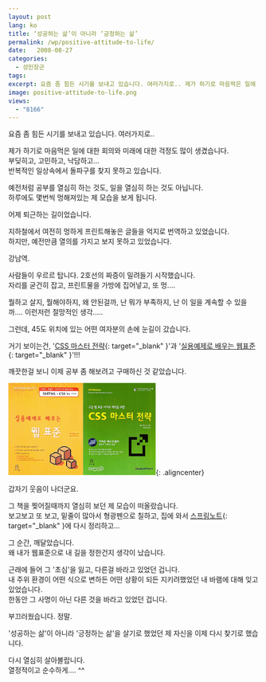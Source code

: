 ```yaml
---
layout: post
lang: ko
title: ‘성공하는 삶’이 아니라 ‘긍정하는 삶’
permalink: /wp/positive-attitude-to-life/
date:   2008-08-27
categories:
  - 성민장군
tags:
excerpt: 요즘 좀 힘든 시기를 보내고 있습니다. 여러가지로.. 제가 하기로 마음먹은 일에 대한 회의와 미래에 대한 걱정도 많이 생겼습니다. 부딪히고, 고민하고, 낙담하고… 반복적인 일상속에서 돌파구를 찾지 못하고 있습니다. 예전처럼 공부를 열심히 하는 것도, 일을 열심히 하는 것도 아닙니다. 하루에도 몇번씩 멍해져있는 제 모습을 보게 됩니다. 어제 퇴근하는 길이었습니다. 지하철에서 여전히 멍하게 프린트해놓은 글들을 억지로 번역하고 있었습니다. 하지만, 예전만큼 열의를 가지고 보지 못하고 있었습니다. 강남역. 사람들이 우르르 탑니다. 2호선의 짜증이 밀려들기 시작했습니다. 자리를 굳건히 잡고, 프린트물을 가방에 집어넣고, 또 멍…. 뭘하고 살지, 뭘해야 [...]
image: positive-attitude-to-life.png
views:
  - "8166"
---
```


요즘 좀 힘든 시기를 보내고 있습니다. 여러가지로..
  
제가 하기로 마음먹은 일에 대한 회의와 미래에 대한 걱정도 많이 생겼습니다.  
부딪히고, 고민하고, 낙담하고...  
반복적인 일상속에서 돌파구를 찾지 못하고 있습니다.
  
예전처럼 공부를 열심히 하는 것도, 일을 열심히 하는 것도 아닙니다.  
하루에도 몇번씩 멍해져있는 제 모습을 보게 됩니다.

어제 퇴근하는 길이었습니다.
  
지하철에서 여전히 멍하게 프린트해놓은 글들을 억지로 번역하고 있었습니다.  
하지만, 예전만큼 열의를 가지고 보지 못하고 있었습니다.

강남역.
  
사람들이 우르르 탑니다. 2호선의 짜증이 밀려들기 시작했습니다.  
자리를 굳건히 잡고, 프린트물을 가방에 집어넣고, 또 멍....

뭘하고 살지, 뭘해야하지, 왜 안된걸까, 난 뭐가 부족하지, 난 이 일을 계속할 수 있을까.... 이런저런 절망적인 생각.....

그런데, 45도 위치에 있는 어떤 여자분의 손에 눈길이 갔습니다.
  
거기 보이는건, '[CSS 마스터 전략](http://www.kyobobook.co.kr/product/detailViewKor.laf?ejkGb=KOR&mallGb=KOR&barcode=9788960770058&orderClick=LAG){: target="_blank" }'과 '[실용예제로 배우는 웹표준](http://www.kyobobook.co.kr/product/detailViewKor.laf?ejkGb=KOR&mallGb=KOR&barcode=9788989975779&orderClick=LAG){: target="_blank" }'!!!
  
깨끗한걸 보니 이제 공부 좀 해보려고 구매하신 것 같았습니다.

![웹표준 서적](/assets/img/2008/20080827_01.gif){: .aligncenter}

갑자기 웃음이 나더군요.
  
그 책을 찢어질때까지 열심히 보던 제 모습이 떠올랐습니다.  
보고보고 또 보고, 밑줄이 많아서 형광펜으로 칠하고, 집에 와서 [스프링노트](http://astar2.springnote.com){: target="_blank" }에 다시 정리하고...

그 순간, 깨달았습니다.  
왜 내가 웹표준으로 내 길을 정한건지 생각이 났습니다.
  
근래에 들어 그 '초심'을 잃고, 다른걸 바라고 있었던 겁니다.  
내 주위 환경이 어떤 식으로 변하든 어떤 상황이 되든 지키려했었던 내 바램에 대해 잊고 있었습니다.  
한동안 그 사명이 아닌 다른 것을 바라고 있었던 겁니다.
  
부끄러웠습니다. 정말.

'성공하는 삶'이 아니라 '긍정하는 삶'을 살기로 했었던 제 자신을 이제 다시 찾기로 했습니다.
  
다시 열심히 살아볼랍니다.  
열정적이고 순수하게.... ^^